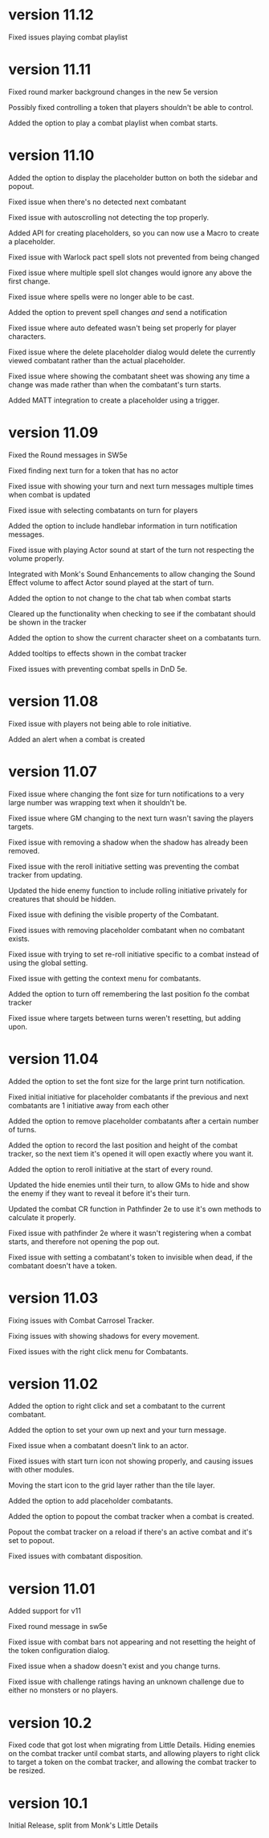 # version 11.12

Fixed issues playing combat playlist

# version 11.11

Fixed round marker background changes in the new 5e version

Possibly fixed controlling a token that players shouldn't be able to control.

Added the option to play a combat playlist when combat starts.

# version 11.10

Added the option to display the placeholder button on both the sidebar and popout.

Fixed issue when there's no detected next combatant

Fixed issue with autoscrolling not detecting the top properly.

Added API for creating placeholders, so you can now use a Macro to create a placeholder.

Fixed issue with Warlock pact spell slots not prevented from being changed

Fixed issue where multiple spell slot changes would ignore any above the first change.

Fixed issue where spells were no longer able to be cast.

Added the option to prevent spell changes *and* send a notification

Fixed issue where auto defeated wasn't being set properly for player characters.

Fixed issue where the delete placeholder dialog would delete the currently viewed combatant rather than the actual placeholder.

Fixed issue where showing the combatant sheet was showing any time a change was made rather than when the combatant's turn starts.

Added MATT integration to create a placeholder using a trigger.

# version 11.09

Fixed the Round messages in SW5e

Fixed finding next turn for a token that has no actor

Fixed issue with showing your turn and next turn messages multiple times when combat is updated

Fixed issue with selecting combatants on turn for players

Added the option to include handlebar information in turn notification messages.

Fixed issue with playing Actor sound at start of the turn not respecting the volume properly.

Integrated with Monk's Sound Enhancements to allow changing the Sound Effect volume to affect Actor sound played at the start of turn.

Added the option to not change to the chat tab when combat starts

Cleared up the functionality when checking to see if the combatant should be shown in the tracker

Added the option to show the current character sheet on a combatants turn.

Added tooltips to effects shown in the combat tracker

Fixed issues with preventing combat spells in DnD 5e.

# version 11.08

Fixed issue with players not being able to role initiative.

Added an alert when a combat is created

# version 11.07

Fixed issue where changing the font size for turn notifications to a very large number was wrapping text when it shouldn't be.

Fixed issue where GM changing to the next turn wasn't saving the players targets.

Fixed issue with removing a shadow when the shadow has already been removed.

Fixed issue with the reroll initiative setting was preventing the combat tracker from updating.

Updated the hide enemy function to include rolling initiative privately for creatures that should be hidden.

Fixed issue with defining the visible property of the Combatant.

Fixed issues with removing placeholder combatant when no combatant exists.

Fixed issue with trying to set re-roll initiative specific to a combat instead of using the global setting.

Fixed issue with getting the context menu for combatants.

Added the option to turn off remembering the last position fo the combat tracker

Fixed issue where targets between turns weren't resetting, but adding upon.

# version 11.04

Added the option to set the font size for the large print turn notification.

Fixed initial initiative for placeholder combatants if the previous and next combatants are 1 initiative away from each other

Added the option to remove placeholder combatants after a certain number of turns.

Added the option to record the last position and height of the combat tracker, so the next tiem it's opened it will open exactly where you want it.

Added the option to reroll initiative at the start of every round.

Updated the hide enemies until their turn, to allow GMs to hide and show the enemy if they want to reveal it before it's their turn.

Updated the combat CR function in Pathfinder 2e to use it's own methods to calculate it properly.

Fixed issue with pathfinder 2e where it wasn't registering when a combat starts, and therefore not opening the pop out.

Fixed issue with setting a combatant's token to invisible when dead, if the combatant doesn't have a token.

# version 11.03

Fixing issues with Combat Carrosel Tracker.

Fixing issues with showing shadows for every movement.

Fixed issues with the right click menu for Combatants.

# version 11.02

Added the option to right click and set a combatant to the current combatant.

Added the option to set your own up next and your turn message.

Fixed issue when a combatant doesn't link to an actor.

Fixed issues with start turn icon not showing properly, and causing issues with other modules.

Moving the start icon to the grid layer rather than the tile layer.

Added the option to add placeholder combatants.

Added the option to popout the combat tracker when a combat is created.

Popout the combat tracker on a reload if there's an active combat and it's set to popout.

Fixed issues with combatant disposition.

# version 11.01

Added support for v11

Fixed round message in sw5e

Fixed issue with combat bars not appearing and not resetting the height of the token configuration dialog.

Fixed issue when a shadow doesn't exist and you change turns.

Fixed issue with challenge ratings having an unknown challenge due to either no monsters or no players.

# version 10.2

Fixed code that got lost when migrating from Little Details.  Hiding enemies on the combat tracker until combat starts, and allowing players to right click to target a token on the combat tracker, and allowing the combat tracker to be resized.

# version 10.1

Initial Release, split from Monk's Little Details